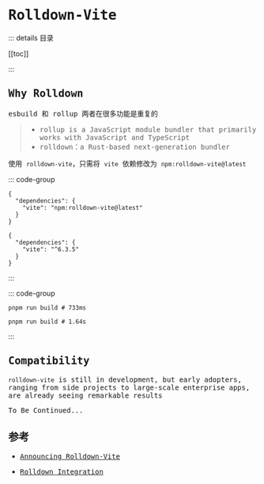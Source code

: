 # <samp>Rolldown-Vite</samp>

::: details <samp>目录</samp>

[[toc]]

:::

## <samp>Why Rolldown</samp>

<samp>esbuild 和 rollup 两者在很多功能是重复的</samp>

> - <samp>rollup is a JavaScript module bundler that primarily works with JavaScript and TypeScript</samp>
> - <samp>rolldown：a Rust-based next-generation bundler</samp>

<samp>使用 `rolldown-vite`，只需将 `vite` 依赖修改为 `npm:rolldown-vite@latest`</samp>

::: code-group

```json[Rolldown]
{
  "dependencies": {
    "vite": "npm:rolldown-vite@latest"
  }
}
```

```json[Rollup]
{
  "dependencies": {
    "vite": "^6.3.5"
  }
}
```

:::

::: code-group

```sh[Rolldown]
pnpm run build # 733ms
```

```sh[rollup]
pnpm run build # 1.64s
```

:::

## <samp>Compatibility </samp>

<samp>`rolldown-vite` is still in development, but early adopters, ranging from side projects to large-scale enterprise apps, are already seeing remarkable results</samp>

<samp>To Be Continued...</samp>

## <samp>参考</samp>

- <samp>[Announcing Rolldown-Vite](https://voidzero.dev/posts/announcing-rolldown-vite)</samp>

- <samp>[Rolldown Integration](https://main.vite.dev/guide/rolldown#compatibility)</samp>
